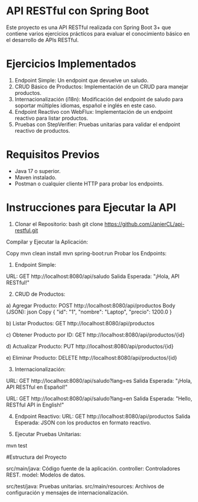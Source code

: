 # API RESTful con Spring Boot

Este proyecto es una API RESTful realizada con Spring Boot 3+ que contiene varios ejercicios prácticos para evaluar el conocimiento básico en el desarrollo de APIs RESTful.

# Ejercicios Implementados

1. Endpoint Simple: Un endpoint que devuelve un saludo.
2. CRUD Básico de Productos: Implementación de un CRUD para manejar productos.
3. Internacionalización (i18n): Modificación del endpoint de saludo para soportar múltiples idiomas, español e inglés en este caso.
4. Endpoint Reactivo con WebFlux: Implementación de un endpoint reactivo para listar productos.
5. Pruebas con StepVerifier: Pruebas unitarias para validar el endpoint reactivo de productos.

# Requisitos Previos
- Java 17 o superior.
- Maven instalado.
- Postman o cualquier cliente HTTP para probar los endpoints.

# Instrucciones para Ejecutar la API
1. Clonar el Repositorio:
   bash
   git clone https://github.com/JanierCL/api-restful.git

Compilar y Ejecutar la Aplicación:

Copy
mvn clean install
mvn spring-boot:run
Probar los Endpoints:

1. Endpoint Simple:

URL: GET http://localhost:8080/api/saludo
Salida Esperada: "¡Hola, API RESTful!"

2. CRUD de Productos:

a) Agregar Producto: POST http://localhost:8080/api/productos
Body (JSON):
json
Copy
{
  "id": "1",
  "nombre": "Laptop",
  "precio": 1200.0
}

b) Listar Productos: GET http://localhost:8080/api/productos

c) Obtener Producto por ID: GET http://localhost:8080/api/productos/{id}

d) Actualizar Producto: PUT http://localhost:8080/api/productos/{id}

e) Eliminar Producto: DELETE http://localhost:8080/api/productos/{id}

3. Internacionalización:

URL: GET http://localhost:8080/api/saludo?lang=es
Salida Esperada: "¡Hola, API RESTful en Español!"

URL: GET http://localhost:8080/api/saludo?lang=en
Salida Esperada: "Hello, RESTful API in English!"

4. Endpoint Reactivo:
URL: GET http://localhost:8080/api/productos
Salida Esperada: JSON con los productos en formato reactivo.

5. Ejecutar Pruebas Unitarias:

mvn test

#Estructura del Proyecto

src/main/java: Código fuente de la aplicación.
	controller: Controladores REST.
	model: Modelos de datos.

src/test/java: Pruebas unitarias.
src/main/resources: Archivos de configuración y mensajes de internacionalización.
